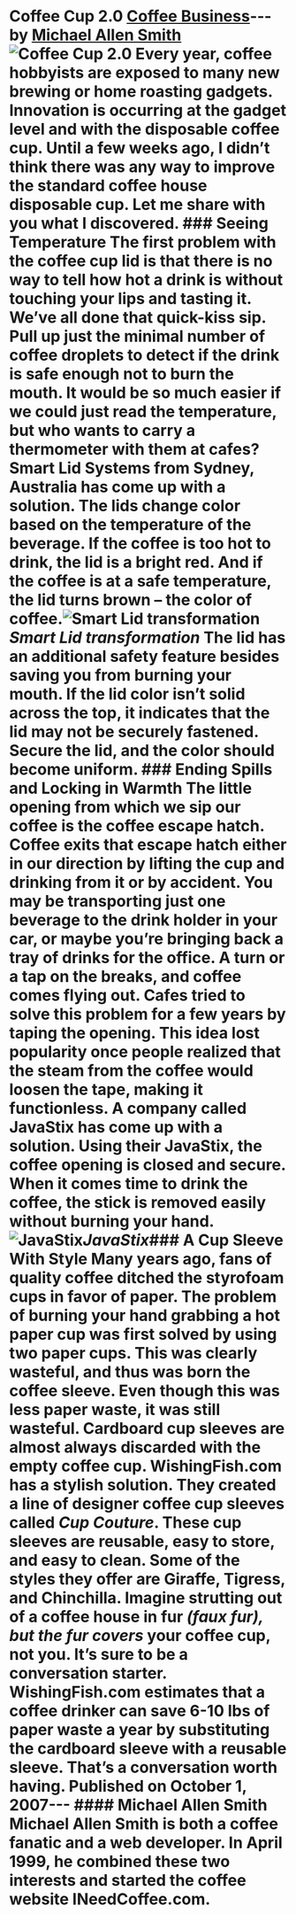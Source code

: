 # Coffee Cup 2.0 [Coffee Business](https://ineedcoffee.com/section/coffee-business/)---by [Michael Allen Smith](https://ineedcoffee.com/by/michael-allen-smith/)![Coffee Cup 2.0](https://ineedcoffee.com/images/posts/coffee-cup-2-0/javastix350.jpg) Every year, coffee hobbyists are exposed to many new brewing or home roasting gadgets. Innovation is occurring at the gadget level and with the disposable coffee cup. Until a few weeks ago, I didn’t think there was any way to improve the standard coffee house disposable cup. Let me share with you what I discovered. ### Seeing Temperature The first problem with the coffee cup lid is that there is no way to tell how hot a drink is without touching your lips and tasting it. We’ve all done that quick-kiss sip. Pull up just the minimal number of coffee droplets to detect if the drink is safe enough not to burn the mouth. It would be so much easier if we could just read the temperature, but who wants to carry a thermometer with them at cafes? Smart Lid Systems from Sydney, Australia has come up with a solution. The lids change color based on the temperature of the beverage. If the coffee is too hot to drink, the lid is a bright red. And if the coffee is at a safe temperature, the lid turns brown – the color of coffee.![Smart Lid transformation](https://ineedcoffee.com/assets/Transformation-of-Lid3501.dX-qO7AT_luN0O.webp)_Smart Lid transformation_ The lid has an additional safety feature besides saving you from burning your mouth. If the lid color isn’t solid across the top, it indicates that the lid may not be securely fastened. Secure the lid, and the color should become uniform. ### Ending Spills and Locking in Warmth The little opening from which we sip our coffee is the coffee escape hatch. Coffee exits that escape hatch either in our direction by lifting the cup and drinking from it or by accident. You may be transporting just one beverage to the drink holder in your car, or maybe you’re bringing back a tray of drinks for the office. A turn or a tap on the breaks, and coffee comes flying out. Cafes tried to solve this problem for a few years by taping the opening. This idea lost popularity once people realized that the steam from the coffee would loosen the tape, making it functionless. A company called JavaStix has come up with a solution. Using their JavaStix, the coffee opening is closed and secure. When it comes time to drink the coffee, the stick is removed easily without burning your hand.![JavaStix](https://ineedcoffee.com/assets/javastix350.PV8cP47P_2bQQbJ.webp)_JavaStix_### A Cup Sleeve With Style Many years ago, fans of quality coffee ditched the styrofoam cups in favor of paper. The problem of burning your hand grabbing a hot paper cup was first solved by using two paper cups. This was clearly wasteful, and thus was born the coffee sleeve. Even though this was less paper waste, it was still wasteful. Cardboard cup sleeves are almost always discarded with the empty coffee cup. WishingFish.com has a stylish solution. They created a line of designer coffee cup sleeves called _Cup Couture_. These cup sleeves are reusable, easy to store, and easy to clean. Some of the styles they offer are Giraffe, Tigress, and Chinchilla. Imagine strutting out of a coffee house in fur _(faux fur), but the fur covers_ your coffee cup, not you. It’s sure to be a conversation starter. WishingFish.com estimates that a coffee drinker can save 6-10 lbs of paper waste a year by substituting the cardboard sleeve with a reusable sleeve. That’s a conversation worth having. Published on October 1, 2007--- #### Michael Allen Smith Michael Allen Smith is both a coffee fanatic and a web developer. In April 1999, he combined these two interests and started the coffee website INeedCoffee.com.